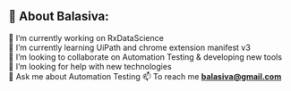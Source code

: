 💫 **About Balasiva:**
------------------------
🔭 I’m currently working on RxDataScience  
🌱 I’m currently learning UiPath and chrome extension manifest v3  
👯 I’m looking to collaborate on Automation Testing & developing new tools  
🤔 I’m looking for help with new technologies  
💬 Ask me about Automation Testing
📫 To reach me **balasiva@gmail.com**
